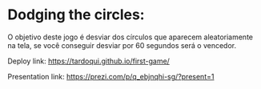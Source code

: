 # Dodging the circles:


O objetivo deste jogo é desviar dos círculos que aparecem aleatoriamente na tela, se você conseguir desviar por 60 segundos será o vencedor. 



Deploy link: https://tardoqui.github.io/first-game/

Presentation link: https://prezi.com/p/q_ebjnqhi-sg/?present=1
